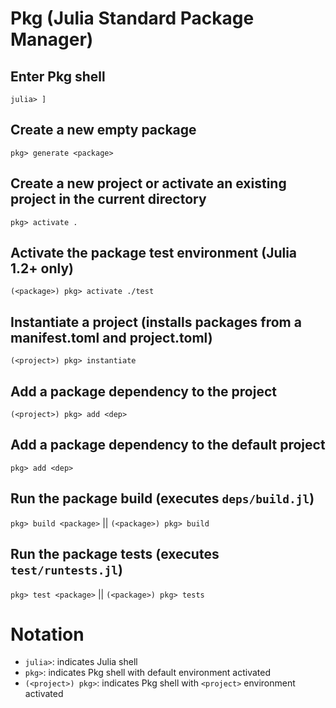 # Pkg (Julia Standard Package Manager)

## Enter Pkg shell
`julia> ]`

## Create a new empty package
`pkg> generate <package>`

## Create a new project or activate an existing project in the current directory
`pkg> activate .`

## Activate the package test environment (Julia 1.2+ only)
`(<package>) pkg> activate ./test`

## Instantiate a project (installs packages from a manifest.toml and project.toml)
`(<project>) pkg> instantiate`

## Add a package dependency to the project
`(<project>) pkg> add <dep>`

## Add a package dependency to the default project
`pkg> add <dep>`

## Run the package build (executes `deps/build.jl`)
`pkg> build <package>` || `(<package>) pkg> build`

## Run the package tests (executes `test/runtests.jl`)
`pkg> test <package>` || `(<package>) pkg> tests`

# Notation
* `julia>`: indicates Julia shell
* `pkg>`: indicates Pkg shell with default environment activated
* `(<project>) pkg>`: indicates Pkg shell with `<project>` environment activated

